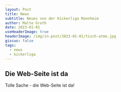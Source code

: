 ```yaml
---
layout: Post
title: News
subtitle: Neues von der Kickerliga Mannheim
author: Malte Groth
date: 2023-01-01
useHeaderImage: true
headerImage: /img/in-post/2023-01-01/tisch-atmo.jpg
giscus: false
tags:
  - news
  - kickerliga
---
```


## Die Web-Seite ist da

Tolle Sache - die Web-Seite ist da!
